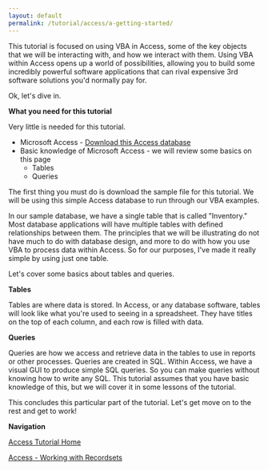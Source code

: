 ```yaml
---
layout: default
permalink: /tutorial/access/a-getting-started/
---
```


This tutorial is focused on using VBA in Access, some of the key objects that we will be interacting with, and how we interact with them.  Using VBA within Access opens up a world of possibilities, allowing you to build some incredibly powerful software applications that can rival expensive 3rd software solutions you'd normally pay for. 

Ok, let's dive in. 


**What you need for this tutorial**

Very little is needed for this tutorial. 

* Microsoft Access - [Download this Access database](/assets/files/SampleDB1.accdb)
* Basic knowledge of Microsoft Access - we will review some basics on this page
	* Tables
	* Queries


The first thing you must do is download the sample file for this tutorial.  We will be using this simple Access database to run through our VBA examples.  

In our sample database, we have a single table that is called "Inventory."  Most database applications will have multiple tables with defined relationships between them.  The principles that we will be illustrating do not have much to do with database design, and more to do with how you use VBA to process data within Access.  So for our purposes, I've made it really simple by using just one table. 

Let's cover some basics about tables and queries. 

**Tables**

Tables are where data is stored.  In Access, or any database software, tables will look like what you're used to seeing in a spreadsheet.  They have titles on the top of each column, and each row is filled with data.  

**Queries**

Queries are how we access and retrieve data in the tables to use in reports or other processes.  Queries are created in SQL.  Within Access, we have a visual GUI to produce simple SQL queries.  So you can make queries without knowing how to write any SQL.  This tutorial assumes that you have basic knowledge of this, but we will cover it in some lessons of the tutorial. 

This concludes this particular part of the tutorial.  Let's get move on to the rest and get to work!

**Navigation**

[Access Tutorial Home](/Access-VBA-Tutorial/)

[Access - Working with Recordsets](/tutorial/access/a-recordset/)